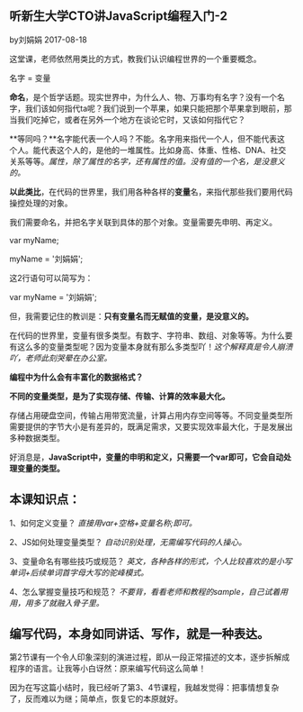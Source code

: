 ## 听新生大学CTO讲JavaScript编程入门-2

by刘娟娟 2017-08-18

这堂课，老师依然用类比的方式，教我们认识编程世界的一个重要概念。

名字 = 变量

**命名**，是个哲学话题。现实世界中，为什么人、物、万事均有名字？没有一个名字，我们该如何指代ta呢？我们说到一个苹果，如果只能把那个苹果拿到眼前，那当我们吃掉它，或者在另外一个地方在谈论它时，又该如何指代它？

**等同吗？**名字能代表一个人吗？不能。名字用来指代一个人，但不能代表这个人。能代表这个人的，是他的一堆属性。比如身高、体重、性格、DNA、社交关系等等。_属性，除了属性的名字，还有属性的值。没有值的一个名，是没意义的。_

**以此类比**，在代码的世界里，我们用各种各样的**变量**名，来指代那些我们要用代码操控处理的对象。

我们需要命名，并把名字关联到具体的那个对象。变量需要先申明、再定义。

var myName;

myName = '刘娟娟';

这2行语句可以简写为：

var myName = '刘娟娟';

但，我需要记住的教训是：**只有变量名而无赋值的变量，是没意义的。**

在代码的世界里，变量有很多类型。有数字、字符串、数组、对象等等。为什么要有这么多的变量类型呢？因为变量本身就有那么多类型吖！_这个解释真是令人崩溃吖，老师此刻哭晕在办公室。_

**编程中为什么会有丰富化的数据格式？**

**不同的变量类型，是为了实现存储、传输、计算的效率最大化。**

存储占用硬盘空间，传输占用带宽流量，计算占用内存空间等等。不同变量类型所需要提供的字节大小是有差异的，既满足需求，又要实现效率最大化，于是发展出多种数据类型。

好消息是，**JavaScript中，变量的申明和定义，只需要一个var即可，它会自动处理变量的类型。**

## 本课知识点：

1、如何定义变量？ _直接用var+空格+变量名称;即可。_

2、JS如何处理变量类型？ _自动识别处理，无需编写代码的人操心。_

3、变量命名有哪些技巧或规范？ _英文，各种各样的形式，个人比较喜欢的是小写单词+后续单词首字母大写的驼峰模式。_

4、怎么掌握变量技巧和规范？ _不要背，看看老师和教程的sample，自己试着用用，用多了就融入骨子里。_

## 编写代码，本身如同讲话、写作，就是一种表达。

第2节课有一个令人印象深刻的演进过程，即从一段正常描述的文本，逐步拆解成程序的语言。让我等小白讶然：原来编写代码这么简单！

因为在写这篇小结时，我已经听了第3、4节课程，我越发觉得：把事情想复杂了，反而难以为继；简单点，恢复它的本原就好。
